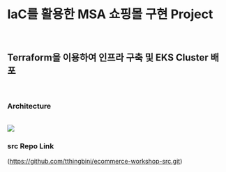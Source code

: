 # IaC를 활용한 MSA 쇼핑몰 구현 Project
<br>

## Terraform을 이용하여 인프라 구축 및 EKS Cluster 배포
<br>

### Architecture
<br>
<img src="https://github.com/tthingbini/MSA-Project/assets/137377076/527234de-3291-43df-b105-66d16798d11c">

### src Repo Link 
(https://github.com/tthingbini/ecommerce-workshop-src.git)
